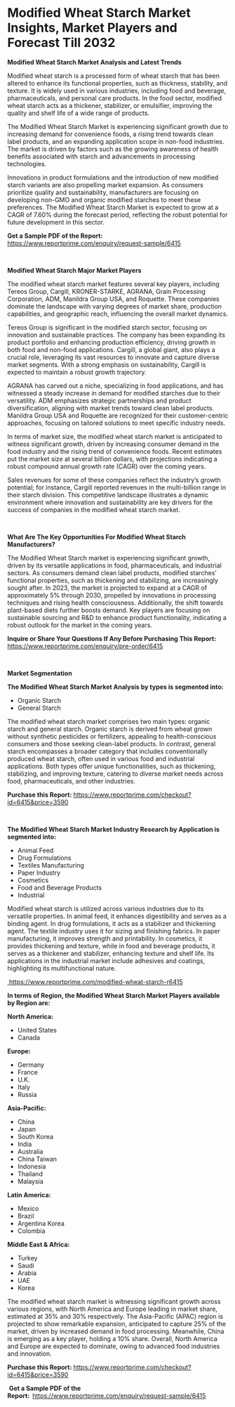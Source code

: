 <p><h1>Modified Wheat Starch Market Insights, Market Players and Forecast Till 2032</h1></p><p><strong>Modified Wheat Starch Market Analysis and Latest Trends</strong></p>
<p><p>Modified wheat starch is a processed form of wheat starch that has been altered to enhance its functional properties, such as thickness, stability, and texture. It is widely used in various industries, including food and beverage, pharmaceuticals, and personal care products. In the food sector, modified wheat starch acts as a thickener, stabilizer, or emulsifier, improving the quality and shelf life of a wide range of products.</p><p>The Modified Wheat Starch Market is experiencing significant growth due to increasing demand for convenience foods, a rising trend towards clean label products, and an expanding application scope in non-food industries. The market is driven by factors such as the growing awareness of health benefits associated with starch and advancements in processing technologies. </p><p>Innovations in product formulations and the introduction of new modified starch variants are also propelling market expansion. As consumers prioritize quality and sustainability, manufacturers are focusing on developing non-GMO and organic modified starches to meet these preferences. The Modified Wheat Starch Market is expected to grow at a CAGR of 7.60% during the forecast period, reflecting the robust potential for future development in this sector.</p></p>
<p><strong>Get a Sample PDF of the Report:&nbsp;</strong> <a href="https://www.reportprime.com/enquiry/request-sample/6415?utm_campaign=4540&utm_medium=2&utm_source=Github&utm_content=ia&utm_term=15052025&utm_id=modified-wheat-starch">https://www.reportprime.com/enquiry/request-sample/6415</a></p>
<p>&nbsp;</p>
<p><strong>Modified Wheat Starch Major Market Players</strong></p>
<p><p>The modified wheat starch market features several key players, including Tereos Group, Cargill, KRONER-STARKE, AGRANA, Grain Processing Corporation, ADM, Manildra Group USA, and Roquette. These companies dominate the landscape with varying degrees of market share, production capabilities, and geographic reach, influencing the overall market dynamics.</p><p>Tereos Group is significant in the modified starch sector, focusing on innovation and sustainable practices. The company has been expanding its product portfolio and enhancing production efficiency, driving growth in both food and non-food applications. Cargill, a global giant, also plays a crucial role, leveraging its vast resources to innovate and capture diverse market segments. With a strong emphasis on sustainability, Cargill is expected to maintain a robust growth trajectory.</p><p>AGRANA has carved out a niche, specializing in food applications, and has witnessed a steady increase in demand for modified starches due to their versatility. ADM emphasizes strategic partnerships and product diversification, aligning with market trends toward clean label products. Manildra Group USA and Roquette are recognized for their customer-centric approaches, focusing on tailored solutions to meet specific industry needs.</p><p>In terms of market size, the modified wheat starch market is anticipated to witness significant growth, driven by increasing consumer demand in the food industry and the rising trend of convenience foods. Recent estimates put the market size at several billion dollars, with projections indicating a robust compound annual growth rate (CAGR) over the coming years.</p><p>Sales revenues for some of these companies reflect the industry’s growth potential; for instance, Cargill reported revenues in the multi-billion range in their starch division. This competitive landscape illustrates a dynamic environment where innovation and sustainability are key drivers for the success of companies in the modified wheat starch market.</p></p>
<p>&nbsp;</p>
<p><strong>What Are The Key Opportunities For Modified Wheat Starch Manufacturers?</strong></p>
<p><p>The Modified Wheat Starch market is experiencing significant growth, driven by its versatile applications in food, pharmaceuticals, and industrial sectors. As consumers demand clean label products, modified starches’ functional properties, such as thickening and stabilizing, are increasingly sought after. In 2023, the market is projected to expand at a CAGR of approximately 5% through 2030, propelled by innovations in processing techniques and rising health consciousness. Additionally, the shift towards plant-based diets further boosts demand. Key players are focusing on sustainable sourcing and R&D to enhance product functionality, indicating a robust outlook for the market in the coming years.</p></p>
<p><strong>Inquire or Share Your Questions If Any Before Purchasing This Report:</strong> <a href="https://www.reportprime.com/enquiry/pre-order/6415?utm_campaign=4540&utm_medium=2&utm_source=Github&utm_content=ia&utm_term=15052025&utm_id=modified-wheat-starch">https://www.reportprime.com/enquiry/pre-order/6415</a></p>
<p>&nbsp;</p>
<p><strong>Market Segmentation</strong></p>
<p><strong>The Modified Wheat Starch Market Analysis by types is segmented into:</strong></p>
<p><ul><li>Organic Starch</li><li>General Starch</li></ul></p>
<p><p>The modified wheat starch market comprises two main types: organic starch and general starch. Organic starch is derived from wheat grown without synthetic pesticides or fertilizers, appealing to health-conscious consumers and those seeking clean-label products. In contrast, general starch encompasses a broader category that includes conventionally produced wheat starch, often used in various food and industrial applications. Both types offer unique functionalities, such as thickening, stabilizing, and improving texture, catering to diverse market needs across food, pharmaceuticals, and other industries.</p></p>
<p><strong>Purchase this Report:&nbsp;</strong><a href="https://www.reportprime.com/checkout?id=6415&price=3590&utm_campaign=4540&utm_medium=2&utm_source=Github&utm_content=ia&utm_term=15052025&utm_id=modified-wheat-starch">https://www.reportprime.com/checkout?id=6415&price=3590</a></p>
<p>&nbsp;</p>
<p><strong>The Modified Wheat Starch Market Industry Research by Application is segmented into:</strong></p>
<p><ul><li>Animal Feed</li><li>Drug Formulations</li><li>Textiles Manufacturing</li><li>Paper Industry</li><li>Cosmetics</li><li>Food and Beverage Products</li><li>Industrial</li></ul></p>
<p><p>Modified wheat starch is utilized across various industries due to its versatile properties. In animal feed, it enhances digestibility and serves as a binding agent. In drug formulations, it acts as a stabilizer and thickening agent. The textile industry uses it for sizing and finishing fabrics. In paper manufacturing, it improves strength and printability. In cosmetics, it provides thickening and texture, while in food and beverage products, it serves as a thickener and stabilizer, enhancing texture and shelf life. Its applications in the industrial market include adhesives and coatings, highlighting its multifunctional nature.</p></p>
<p><a href="https://www.reportprime.com/modified-wheat-starch-r6415?utm_campaign=4540&utm_medium=2&utm_source=Github&utm_content=ia&utm_term=15052025&utm_id=modified-wheat-starch">&nbsp;https://www.reportprime.com/modified-wheat-starch-r6415</a></p>
<p><strong>In terms of Region, the Modified Wheat Starch Market Players available by Region are:</strong></p>
<p>
    <p> <strong> North America: </strong>
        <ul>
            <li>United States</li>
            <li>Canada</li>
        </ul>
        </p> 
    <p> <strong> Europe: </strong>
        <ul>
            <li>Germany</li>
            <li>France</li>
            <li>U.K.</li>
            <li>Italy</li>
            <li>Russia</li>
        </ul>
        </p> 
    <p> <strong> Asia-Pacific: </strong>
        <ul>
            <li>China</li>
            <li>Japan</li>
            <li>South Korea</li>
            <li>India</li>
            <li>Australia</li>
            <li>China Taiwan</li>
            <li>Indonesia</li>
            <li>Thailand</li>
            <li>Malaysia</li>
        </ul>
        </p> 
    <p> <strong> Latin America: </strong>
        <ul>
            <li>Mexico</li>
            <li>Brazil</li>
            <li>Argentina Korea</li>
            <li>Colombia</li>
        </ul>
        </p> 
    <p> <strong> Middle East & Africa: </strong>
        <ul>
            <li>Turkey</li>
            <li>Saudi</li>
            <li>Arabia</li>
            <li>UAE</li>
            <li>Korea</li>
        </ul>
    </p>
    </p>
<p><p>The modified wheat starch market is witnessing significant growth across various regions, with North America and Europe leading in market share, estimated at 35% and 30% respectively. The Asia-Pacific (APAC) region is projected to show remarkable expansion, anticipated to capture 25% of the market, driven by increased demand in food processing. Meanwhile, China is emerging as a key player, holding a 10% share. Overall, North America and Europe are expected to dominate, owing to advanced food industries and innovation.</p></p>
<p><strong>Purchase this Report: </strong><a href="https://www.reportprime.com/checkout?id=6415&price=3590&utm_campaign=4540&utm_medium=2&utm_source=Github&utm_content=ia&utm_term=15052025&utm_id=modified-wheat-starch">https://www.reportprime.com/checkout?id=6415&price=3590</a></p>
<p>&nbsp;<strong>Get a Sample PDF of the Report:&nbsp;&nbsp;</strong><a href="https://www.reportprime.com/enquiry/request-sample/6415?utm_campaign=4540&utm_medium=2&utm_source=Github&utm_content=ia&utm_term=15052025&utm_id=modified-wheat-starch">https://www.reportprime.com/enquiry/request-sample/6415</a></p>
<p><strong></strong></p>
<p><p></p><p></p><p></p></p>